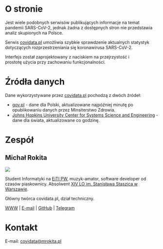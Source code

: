 # O stronie

Jest wiele podobnych serwisów publikujących informacje na temat pandemii SARS-CoV-2, 
jednak żadna z dostępnych stron nie przedstawia analiz skupionych na Polsce.

Serwis [covidata.pl](https://covidata.pl) umożliwia szybkie sprawdzenie aktualnych statystyk 
dotyczących rozprzestrzeniania się koronawirusa SARS-CoV-2.

Interfejs został zaprojektowany z naciskiem na przejrzystość i prostotę użycia przy zachowaniu funkcjonalności.


# Źródła danych

Dane wykorzystywane przez [covidata.pl](https://covidata.pl) pochodzą z dwóch źródeł:

- [gov.pl](https://www.gov.pl/web/koronawirus/wykaz-zarazen-koronawirusem-sars-cov-2) - dane dla Polski, aktualizowane najpóźniej minutę po opublikowaniu danych przez Minsiterstwo Zdrowia.
- [Johns Hopkins University Center for Systems Science and Engineering](https://github.com/CSSEGISandData/COVID-19) - dane dla świata, aktualizowane co godzinę.

# Zespół
## Michał Rokita

![](https://avatars1.githubusercontent.com/u/10209201?s=460&u=d430f3340dd632e65a517b2cf8e687c364845816&v=4)

Student Informatyki na [EiTI PW](http://elka.pw.edu.pl), muzyk-amator, software developer od czasów piaskownicy.
Absolwent [XIV LO im. Stanisława Staszica w Warszawie](https://staszic.waw.pl).

Główny twórca covidata.pl, dział techniczny.

[WWW](https://mrokita.pl) | [E-mail](mailto:covidata@mrokita.pl) | [GitHub](https://github.com/mRokita/) | [Telegram](https://t.me/mrokita)


# Kontakt

E-mail: [covidata@mrokita.pl](mailto:mrokita@mrokita.pl)